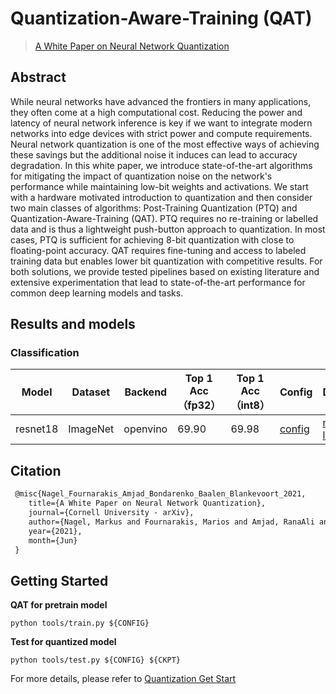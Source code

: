 # Quantization-Aware-Training (QAT)

> [A White Paper on Neural Network Quantization](https://arxiv.org/abs/2106.08295)

<!-- [ALGORITHM] -->

## Abstract

While neural networks have advanced the frontiers in many applications, they often come at a high computational cost. Reducing the power and latency of neural network inference is key if we want to integrate modern networks into edge devices with strict power and compute requirements. Neural network quantization is one of the most effective ways of achieving these savings but the additional noise it induces can lead to accuracy degradation. In this white paper, we introduce state-of-the-art algorithms for mitigating the impact of quantization noise on the network's performance while maintaining low-bit weights and activations. We start with a hardware motivated introduction to quantization and then consider two main classes of algorithms: Post-Training Quantization (PTQ) and Quantization-Aware-Training (QAT). PTQ requires no re-training or labelled data and is thus a lightweight push-button approach to quantization. In most cases, PTQ is sufficient for achieving 8-bit quantization with close to floating-point accuracy. QAT requires fine-tuning and access to labeled training data but enables lower bit quantization with competitive results. For both solutions, we provide tested pipelines based on existing literature and extensive experimentation that lead to state-of-the-art performance for common deep learning models and tasks.

## Results and models

### Classification

| Model    | Dataset  | Backend  | Top 1 Acc（fp32） | Top 1 Acc（int8） | Config                                              | Download                                                                                                                                                                                                                                                                                       |
| -------- | -------- | -------- | --------------- | --------------- | --------------------------------------------------- | ---------------------------------------------------------------------------------------------------------------------------------------------------------------------------------------------------------------------------------------------------------------------------------------------- |
| resnet18 | ImageNet | openvino | 69.90           | 69.98           | [config](./qat_openvino_resnet18_10e_8xb32_in1k.py) | [model](https://download.openmmlab.com/mmrazor/v1/quantization/qat/openvino/qat_openvino_resnet18_8xb32_10e_in1k_20230413_172732-5b9ff01d.pth) \| [log](https://download.openmmlab.com/mmrazor/v1/quantization/qat/openvino/qat_openvino_resnet18_8xb32_10e_in1k_20230413_172732-5b9ff01d.log) |

## Citation

```latex
 @misc{Nagel_Fournarakis_Amjad_Bondarenko_Baalen_Blankevoort_2021,
    title={A White Paper on Neural Network Quantization},
    journal={Cornell University - arXiv},
    author={Nagel, Markus and Fournarakis, Marios and Amjad, RanaAli and Bondarenko, Yelysei and Baalen, Martvan and Blankevoort, Tijmen},
    year={2021},
    month={Jun}
 }
```

## Getting Started

**QAT for pretrain model**

```
python tools/train.py ${CONFIG}
```

**Test for quantized model**

```
python tools/test.py ${CONFIG} ${CKPT}
```

For more details, please refer to [Quantization Get Start](<>)
